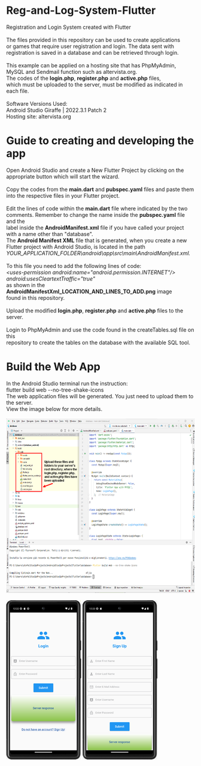  # Reg-and-Log-System-Flutter
Registration and Login System created with Flutter
 <br>
 <br>
The files provided in this repository can be used to create applications
 <br>
or games that require user registration and login. The data sent with
 <br>
registration is saved in a database and can be retrieved through login.
 <br>
 <br>
This example can be applied on a hosting site that has PhpMyAdmin, 
 <br>
MySQL and Sendmail function such as altervista.org.
 <br>
The codes of the <b>login.php</b>, <b>register.php</b> and <b>active.php</b> files, 
 <br>
which must be uploaded to the server, must be modified as indicated in each file.
 <br>
 <br>
Software Versions Used:
 <br>
Android Studio Giraffe | 2022.3.1 Patch 2
<br>
Hosting site: altervista.org
 # Guide to creating and developing the app
Open Android Studio and create a New Flutter Project by clicking on the
 <br>
appropriate button which will start the wizard.
 <br>
 <br>
Copy the codes from the <b>main.dart</b> and <b>pubspec.yaml</b> files and paste them
 <br>
into the respective files in your Flutter project.
 <br>
 <br>
Edit the lines of code within the <b>main.dart</b> file where indicated by the two 
 <br>
comments. Remember to change the name inside the <b>pubspec.yaml</b> file and the
 <br>
label inside the <b>AndroidManifest.xml</b> file if you have called your project
 <br>
with a name other than "database".
 <br>
The <b>Android Manifest XML</b> file that is generated, when you create a new
 <br>
Flutter project with Android Studio, is located in the path
 <br>
<i>YOUR_APPLICATION_FOLDER\android\app\src\main\AndroidManifest.xml.</i>
 <br>
 <br>
To this file you need to add the following lines of code:
 <br>
<i>\<uses-permission android:name="android.permission.INTERNET"/\></i>
 <br>
<i>android:usesCleartextTraffic="true"</i>
 <br>
as shown in the <b>AndroidManifestXml_LOCATION_AND_LINES_TO_ADD.png</b> image
 <br>
found in this repository.
 <br>
 <br>
 Upload the modified <b>login.php</b>, <b>register.php</b> and <b>active.php</b> files to the server.
 <br>
 <br>
 Login to PhpMyAdmin and use the code found in the createTables.sql file on this
 <br> 
 repository to create the tables on the database with the available SQL tool.
 # Build the Web App
 In the Android Studio terminal run the instruction:
 <br>
 flutter build web --no-tree-shake-icons
 <br>
 The web application files will be generated. You just need to upload them to the server. 
 <br>
 View the image below for more details.
 <br>
 <br>
 <img src="web_build.png" alt="screen android 1" width="600" height="464">
 <br>
 <br>
<img src="screen_app_android_1.png" alt="screen android 1" width="200" height="424">
<img src="screen_app_android_2.png" alt="screen android 1" width="200" height="424">
